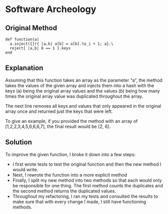 # Software Archeology

## Original Method
```
def function(a)
  a.inject({}){ |a,b| a[b] = a[b].to_i + 1; a}.\
  reject{ |a,b| b == 1 }.keys
end
```
## Explanation

Assuming that this function takes an array as the parameter “a”, the method takes the values of the given array and injects them into a hash with the keys (a) being the original array values and the values (b) being how many times the original array value was duplicated throughout the array.  

The next line removes all keys and values that only appeared in the original array once and returned just the keys that were left.

To give an example, if you provided the method with an array of [1,2,2,3,4,5,6,6,6,7], the final result would be [2, 6].

## Solution

To improve the given function, I broke it down into a few steps:

* I first wrote tests to test the original function and then the new method I would write.
* Next, I rewrote the function into a more explicit method
* Finally, I split my new method into two methods so that each would only be responsible for one thing.  The first method counts the duplicates and the second method returns the duplicated values.
* Throughout my refactoring, I ran my tests and consulted the results to make sure that with every change I made, I still have functioning methods.